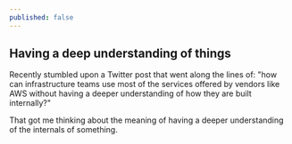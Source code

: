 ```yaml
---
published: false
---
```

## Having a deep understanding of things

Recently stumbled upon a Twitter post that went along the lines of: "how can infrastructure teams use most of the services offered by vendors like AWS without having a deeper understanding of how they are built internally?"

That got me thinking about the meaning of having a deeper understanding of the internals of something.
